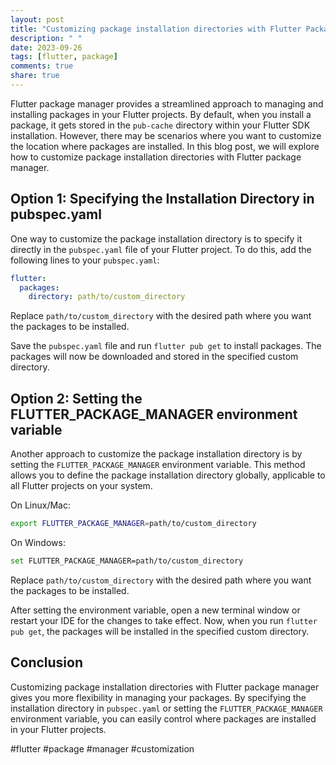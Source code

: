 ```yaml
---
layout: post
title: "Customizing package installation directories with Flutter Package Manager"
description: " "
date: 2023-09-26
tags: [flutter, package]
comments: true
share: true
---
```


Flutter package manager provides a streamlined approach to managing and installing packages in your Flutter projects. By default, when you install a package, it gets stored in the `pub-cache` directory within your Flutter SDK installation. However, there may be scenarios where you want to customize the location where packages are installed. In this blog post, we will explore how to customize package installation directories with Flutter package manager.

## Option 1: Specifying the Installation Directory in pubspec.yaml

One way to customize the package installation directory is to specify it directly in the `pubspec.yaml` file of your Flutter project. To do this, add the following lines to your `pubspec.yaml`:

```yaml
flutter:
  packages:
    directory: path/to/custom_directory
```

Replace `path/to/custom_directory` with the desired path where you want the packages to be installed. 

Save the `pubspec.yaml` file and run `flutter pub get` to install packages. The packages will now be downloaded and stored in the specified custom directory.

## Option 2: Setting the FLUTTER_PACKAGE_MANAGER environment variable

Another approach to customize the package installation directory is by setting the `FLUTTER_PACKAGE_MANAGER` environment variable. This method allows you to define the package installation directory globally, applicable to all Flutter projects on your system.

On Linux/Mac:

```bash
export FLUTTER_PACKAGE_MANAGER=path/to/custom_directory
```

On Windows:

```bash
set FLUTTER_PACKAGE_MANAGER=path/to/custom_directory
```

Replace `path/to/custom_directory` with the desired path where you want the packages to be installed.

After setting the environment variable, open a new terminal window or restart your IDE for the changes to take effect. Now, when you run `flutter pub get`, the packages will be installed in the specified custom directory.

## Conclusion

Customizing package installation directories with Flutter package manager gives you more flexibility in managing your packages. By specifying the installation directory in `pubspec.yaml` or setting the `FLUTTER_PACKAGE_MANAGER` environment variable, you can easily control where packages are installed in your Flutter projects.

#flutter #package #manager #customization